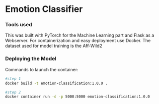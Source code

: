# Emotion Classifier

### Tools used

This was built with PyTorch for the Machine Learning part and Flask as a Webserver. For containerization and easy deployment use Docker. The dataset used for model training is the Aff-Wild2


### Deploying the Model

Commands to launch the container:
```bash
#step 1
docker build -t emotion-classification:1.0.0 .

#step 2
docker container run -d -p 5000:5000 emotion-classification:1.0.0
```
